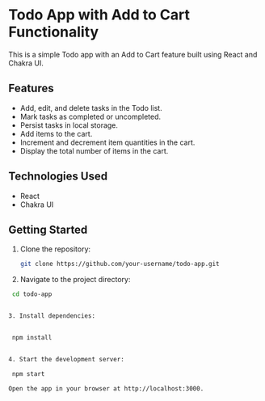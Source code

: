 # Todo App with Add to Cart Functionality

This is a simple Todo app with an Add to Cart feature built using React and Chakra UI.

## Features

- Add, edit, and delete tasks in the Todo list.
- Mark tasks as completed or uncompleted.
- Persist tasks in local storage.
- Add items to the cart.
- Increment and decrement item quantities in the cart.
- Display the total number of items in the cart.

## Technologies Used

- React
- Chakra UI

## Getting Started

1. Clone the repository:

   ```bash
   git clone https://github.com/your-username/todo-app.git
   
2. Navigate to the project directory:

 ```bash
  cd todo-app


3. Install dependencies:


  npm install


4. Start the development server:

  npm start

Open the app in your browser at http://localhost:3000.
